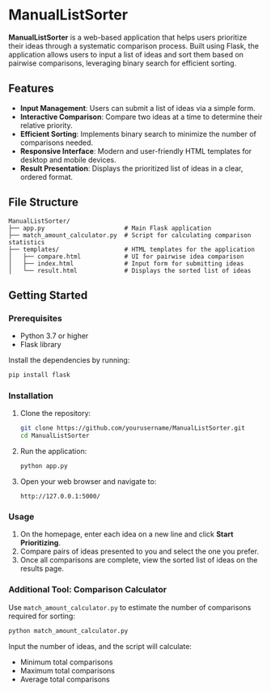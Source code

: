 # ManualListSorter

**ManualListSorter** is a web-based application that helps users prioritize their ideas through a systematic comparison process. Built using Flask, the application allows users to input a list of ideas and sort them based on pairwise comparisons, leveraging binary search for efficient sorting.

## Features

- **Input Management**: Users can submit a list of ideas via a simple form.
- **Interactive Comparison**: Compare two ideas at a time to determine their relative priority.
- **Efficient Sorting**: Implements binary search to minimize the number of comparisons needed.
- **Responsive Interface**: Modern and user-friendly HTML templates for desktop and mobile devices.
- **Result Presentation**: Displays the prioritized list of ideas in a clear, ordered format.

## File Structure

```
ManualListSorter/
├── app.py                      # Main Flask application
├── match_amount_calculator.py  # Script for calculating comparison statistics
├── templates/                  # HTML templates for the application
│   ├── compare.html            # UI for pairwise idea comparison
│   ├── index.html              # Input form for submitting ideas
│   └── result.html             # Displays the sorted list of ideas
```

## Getting Started

### Prerequisites

- Python 3.7 or higher
- Flask library

Install the dependencies by running:
```bash
pip install flask
```

### Installation

1. Clone the repository:
   ```bash
   git clone https://github.com/yourusername/ManualListSorter.git
   cd ManualListSorter
   ```

2. Run the application:
   ```bash
   python app.py
   ```

3. Open your web browser and navigate to:
   ```
   http://127.0.0.1:5000/
   ```

### Usage

1. On the homepage, enter each idea on a new line and click **Start Prioritizing**.
2. Compare pairs of ideas presented to you and select the one you prefer.
3. Once all comparisons are complete, view the sorted list of ideas on the results page.

### Additional Tool: Comparison Calculator

Use `match_amount_calculator.py` to estimate the number of comparisons required for sorting:
```bash
python match_amount_calculator.py
```
Input the number of ideas, and the script will calculate:
- Minimum total comparisons
- Maximum total comparisons
- Average total comparisons